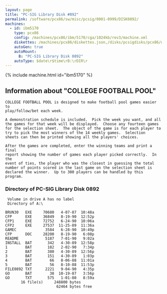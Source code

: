 ```yaml
---
layout: page
title: "PC-SIG Library Disk #892"
permalink: /software/pcx86/sw/misc/pcsig/0001-0999/DISK0892/
machines:
  - id: ibm5170
    type: pcx86
    config: /machines/pcx86/ibm/5170/cga/1024kb/rev3/machine.xml
    diskettes: /machines/pcx86/diskettes.json,/disks/pcsigdisks/pcx86/diskettes.json
    autoGen: true
    autoMount:
      B: "PC-SIG Library Disk 0892"
    autoType: $date\r$time\rB:\rDIR\r
---
```


{% include machine.html id="ibm5170" %}

## Information about "COLLEGE FOOTBALL POOL"

    COLLEGE FOOTBALL POOL is designed to make football pool games easier to
    play/follow/bet each week.
    
    A demonstration schedule is included.  Pick the week you want, and all
    the games for that week will be displayed.  Choose any fourteen games
    for the selection sheet.  The object of the game is for each player to
    try to pick the most winners of the 14 weekly games.  Selection
    sheets can then be printed showing all the players' choices.
    
    After the games are completed, enter the winning teams and print a final
    report showing the number of games each player picked correctly.  In the
    event of ties, the player who was the closest in guessing the total
    number of points scored in the last game on the selection sheet is
    declared the winner.  Up to 300 players can be handled by this program.

### Directory of PC-SIG Library Disk 0892

     Volume in drive A has no label
     Directory of A:\

    BRUN30   EXE     70680   4-07-87  10:48a
    CFP      EXE     36849   8-19-90  12:52p
    CFP1     EXE     72752   6-24-90  10:06a
    CFP2     EXE     27537  11-25-89  11:36a
    GAMEC             3584   6-28-90  10:49p
    CFP      DOC     28200   8-19-90   6:08p
    README            5187   7-01-90   9:02a
    INSTALL  BAT       342   4-30-89  12:58p
    1        BAT       182   2-02-90   7:34p
    2        BAT       380   4-30-89  12:56p
    3        BAT       151   4-30-89   1:03p
    4        BAT        66   8-06-88  11:01a
    5        BAT        56   8-10-88  11:53p
    FILE0892 TXT      2221   9-04-90   4:35p
    GO       BAT        38  10-19-87   3:56p
    GO       TXT       575   1-01-80   8:59a
           16 file(s)     248800 bytes
                           62464 bytes free
